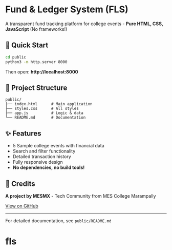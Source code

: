 # Fund & Ledger System (FLS)

A transparent fund tracking platform for college events - **Pure HTML, CSS, JavaScript** (No frameworks!)

## 🚀 Quick Start

```bash
cd public
python3 -m http.server 8000
```

Then open: **http://localhost:8000**

## 📁 Project Structure

```
public/
├── index.html      # Main application
├── styles.css      # All styles
├── app.js          # Logic & data
└── README.md       # Documentation
```

## ✨ Features

- 5 Sample college events with financial data
- Search and filter functionality
- Detailed transaction history
- Fully responsive design
- **No dependencies, no build tools!**

## 👥 Credits

**A project by MESMX** - Tech Community from MES College Marampally

[View on GitHub](https://github.com/mesmx)

---

For detailed documentation, see `public/README.md`
# fls
